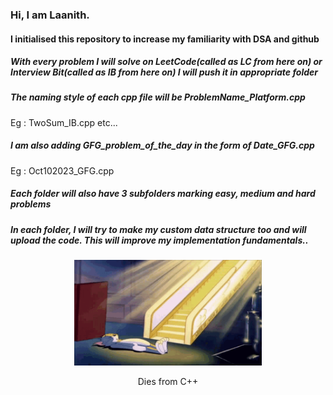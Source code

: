 ### Hi, I am Laanith.

#### I initialised this repository to increase my familiarity with DSA and github



##### With every problem I will solve on LeetCode(called as LC from here on) or Interview Bit(called as IB from here on) I will push it in appropriate folder

##### The naming style of each cpp file will be ProblemName_Platform.cpp
Eg : TwoSum_IB.cpp etc...


##### I am also adding GFG_problem_of_the_day in the form of Date_GFG.cpp
Eg : Oct102023_GFG.cpp

##### Each folder will also have 3 subfolders marking easy, medium and hard problems 

##### In each folder, I will try to make my custom data structure too and will upload the code. This will improve my implementation fundamentals..


<p align="center">
<img width="300" src="./tom_dead.gif"></img>
<p align="center">Dies from C++</p>
</p>







